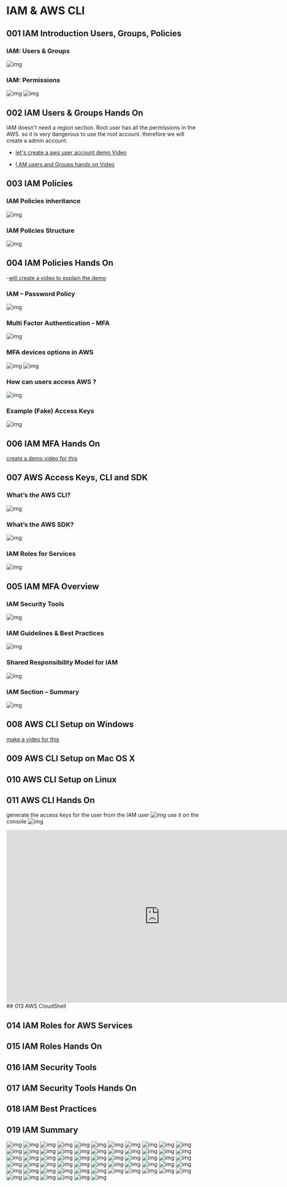 # IAM & AWS CLI

## 001 IAM Introduction Users, Groups, Policies

### IAM: Users & Groups

![img](./../images/19.png)

### IAM: Permissions

![img](./../images/20.png)
![img](./../images/21.png)

## 002 IAM Users & Groups Hands On

IAM doesn't need a region section.
Root user has all the permissions in the AWS.
so it is very dangerous to use the root account.
therefore we will create a admin account.

- [let's create a aws user account demo Video](https://youtu.be/zGy8gXw1vGg)

- [I AM users and Groups hands on Video](https://youtu.be/UsaELQ6SPb0)

## 003 IAM Policies

### IAM Policies inheritance

![img](./../images/22.png)

### IAM Policies Structure

![img](./../images/23.png)

## 004 IAM Policies Hands On

-[will create a video to explain the demo]()

### IAM – Password Policy

![img](./../images/24.png)

### Multi Factor Authentication - MFA

![img](./../images/25.png)

### MFA devices options in AWS

![img](./../images/26.png)
![img](./../images/27.png)

### How can users access AWS ?

![img](./../images/28.png)

### Example (Fake) Access Keys

![img](./../images/29.png)

## 006 IAM MFA Hands On

[create a demo video for this]()

## 007 AWS Access Keys, CLI and SDK

### What’s the AWS CLI?

![img](./../images/30.png)

### What’s the AWS SDK?

![img](./../images/31.png)

### IAM Roles for Services

![img](./../images/32.png)

## 005 IAM MFA Overview

### IAM Security Tools

![img](./../images/33.png)

### IAM Guidelines & Best Practices

![img](./../images/34.png)

### Shared Responsibility Model for IAM

![img](./../images/35.png)

### IAM Section – Summary

![img](./../images/36.png)

## 008 AWS CLI Setup on Windows

[make a video for this]()

## 009 AWS CLI Setup on Mac OS X

## 010 AWS CLI Setup on Linux

## 011 AWS CLI Hands On

generate the access keys for the user
from the IAM user
![img](./../images/38.png)
use it on the console
![img](./../images/37.png)

<iframe style="border:none" width="800" height="450" src="https://whimsical.com/embed/AeMCssSbxJiWcjzggETqq1"></iframe>
## 013 AWS CloudShell

## 014 IAM Roles for AWS Services

## 015 IAM Roles Hands On

## 016 IAM Security Tools

## 017 IAM Security Tools Hands On

## 018 IAM Best Practices

## 019 IAM Summary

![img](./../images/39.png)
![img](./../images/40.png)
![img](./../images/41.png)
![img](./../images/42.png)
![img](./../images/43.png)
![img](./../images/44.png)
![img](./../images/45.png)
![img](./../images/46.png)
![img](./../images/47.png)
![img](./../images/48.png)
![img](./../images/49.png)
![img](./../images/50.png)
![img](./../images/51.png)
![img](./../images/52.png)
![img](./../images/53.png)
![img](./../images/54.png)
![img](./../images/55.png)
![img](./../images/56.png)
![img](./../images/57.png)
![img](./../images/58.png)
![img](./../images/59.png)
![img](./../images/60.png)
![img](./../images/61.png)
![img](./../images/62.png)
![img](./../images/63.png)
![img](./../images/64.png)
![img](./../images/65.png)
![img](./../images/66.png)
![img](./../images/67.png)
![img](./../images/68.png)
![img](./../images/69.png)
![img](./../images/70.png)
![img](./../images/71.png)
![img](./../images/72.png)
![img](./../images/73.png)
![img](./../images/74.png)
![img](./../images/75.png)
![img](./../images/76.png)
![img](./../images/77.png)
![img](./../images/78.png)
![img](./../images/79.png)
![img](./../images/80.png)
![img](./../images/81.png)
![img](./../images/82.png)
![img](./../images/83.png)
![img](./../images/84.png)
![img](./../images/85.png)
![img](./../images/86.png)
![img](./../images/87.png)
![img](./../images/88.png)
![img](./../images/89.png)
![img](./../images/90.png)
![img](./../images/91.png)
![img](./../images/92.png)
![img](./../images/93.png)
![img](./../images/94.png)
![img](./../images/95.png)
![img](./../images/96.png)
![img](./../images/97.png)
![img](./../images/98.png)
![img](./../images/99.png)

